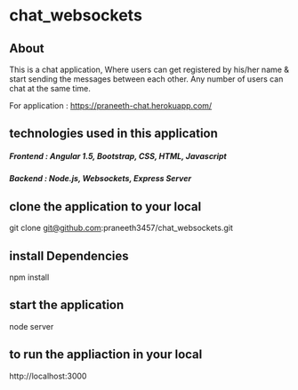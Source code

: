 # chat_websockets

## About

This is a chat application, Where users can get registered by his/her name & start sending the messages between each other. Any number of users can chat at the same time.

For application : https://praneeth-chat.herokuapp.com/ 

## technologies used in this application

##### Frontend : Angular 1.5, Bootstrap, CSS, HTML, Javascript
##### Backend : Node.js, Websockets, Express Server

## clone the application to your local

git clone git@github.com:praneeth3457/chat_websockets.git

## install Dependencies

npm install

## start the application

node server

## to run the appliaction in your local

http://localhost:3000
 


